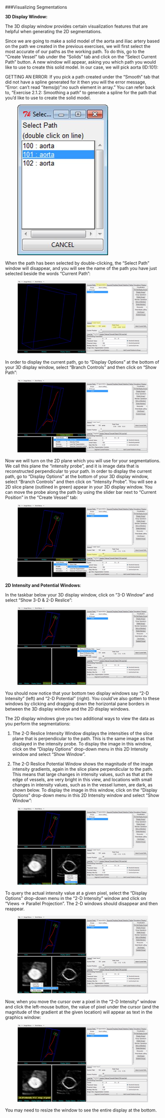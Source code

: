 ###Visualizing Segmentations

**3D Display Window:**

The 3D display window provides certain visualization features that are helpful when generating the 2D segmentations. 

Since we are going to make a solid model of the aorta and iliac artery based on the path we created in the previous exercises, we will first select the most accurate of our paths as the working path. To do this, go to the “Create Vessel” tab under the “Solids” tab and click on the “Select Current Path” button. A new window will appear, asking you which path you would like to use to create this solid model. In our case, we will pick aorta (ID:101):

GETTING AN ERROR: If you pick a path created under the “Smooth” tab that did not have a spline generated for it then you will the error message, “Error: can’t read “items(p)”:no such element in array.” You can refer back to, “Exercise 2.1.2:  Smoothing a path” to generate a spline for the path that you’d like to use to create the solid model.  

<figure>
  <img class="svImg svImgXs"  src="archives/sv2/modeling/imgs/segmentation/visualizing_segmentations/1.jpg"> 
  <figcaption class="svCaption" ></figcaption>
</figure>

When the path has been selected by double-clicking, the “Select Path” window will disappear, and you will see the name of the path you have just selected beside the words “Current Path”:

<figure>
  <img class="svImg svImgXl"  src="archives/sv2/modeling/imgs/segmentation/visualizing_segmentations/2.jpg"> 
  <figcaption class="svCaption" ></figcaption>
</figure>

In order to display the current path, go to “Display Options” at the bottom of your 3D display window, select “Branch Controls” and then click on “Show Path”:

<figure>
  <img class="svImg svImgXl" src="archives/sv2/modeling/imgs/segmentation/visualizing_segmentations/3.jpg"> 
  <figcaption class="svCaption" ></figcaption>
</figure>

Now we will turn on the 2D plane which you will use for your segmentations.  We call this plane the “intensity probe”, and it is image data that is reconstructed perpendicular to your path.  In order to display the current path, go to “Display Options” at the bottom of your 3D display window, select “Branch Controls” and then click on “Intensity Probe”. You will see a 2D slice plane (outlined in green) appear in your 3D display window. You can move the probe along the path by using the slider bar next to “Current Position” in the “Create Vessel” tab:

<figure>
  <img class="svImg svImgXl"  src="archives/sv2/modeling/imgs/segmentation/visualizing_segmentations/4.jpg"> 
  <figcaption class="svCaption" ></figcaption>
</figure>

**2D Intensity and Potential Windows**:

In the taskbar below your 3D display window, click on “3-D Window” and select “Show 3-D & 2-D Reslice”:

<figure>
  <img class="svImg svImgXl"  src="archives/sv2/modeling/imgs/segmentation/visualizing_segmentations/5.jpg"> 
  <figcaption class="svCaption" ></figcaption>
</figure>

You should now notice that your bottom two display windows say “2-D Intensity” (left) and “2-D Potential” (right). You could’ve also gotten to these windows by clicking and dragging down the horizontal pane borders in between the 3D display window and the 2D display windows.

The 2D display windows give you two additional ways to view the data as you perform the segmentations:

1.	The 2-D Reslice Intensity Window displays the intensities of the slice plane that is perpendicular to the path.  This is the same image as that displayed in the intensity probe. To display the image in this window, click on the “Display Options” drop-down menu in this 2D Intensity window and select “Show Window”.

2.	The 2-D Reslice Potential Window shows the magnitude of the image intensity gradients, again in the slice plane perpendicular to the path.  This means that large changes in intensity values, such as that at the edge of vessels, are very bright in this view, and locations with small changes in intensity values, such as in the vessel lumen, are dark, as shown below.  To display the image in this window, click on the “Display Options” drop-down menu in this 2D Intensity window and select “Show Window”:

<figure>
  <img class="svImg svImgXl"  src="archives/sv2/modeling/imgs/segmentation/visualizing_segmentations/6.jpg"> 
  <figcaption class="svCaption" ></figcaption>
</figure>

To query the actual intensity value at a given pixel, select the “Display Options” drop-down menu in the “2-D Intensity” window and click on “Views → Parallel Projection”. The 2-D windows should disappear and then reappear.

<figure>
  <img class="svImg svImgXl"  src="archives/sv2/modeling/imgs/segmentation/visualizing_segmentations/7.jpg"> 
  <figcaption class="svCaption" ></figcaption>
</figure>

Now, when you move the cursor over a pixel in the “2-D Intensity” window and click the left-mouse button, the value of pixel under the cursor (and the magnitude of the gradient at the given location) will appear as text in the graphics window:

<figure>
  <img class="svImg svImgXl"  src="archives/sv2/modeling/imgs/segmentation/visualizing_segmentations/8.jpg"> 
  <figcaption class="svCaption" ></figcaption>
</figure>

You may need to resize the window to see the entire display at the bottom. 
